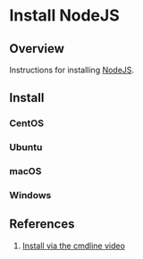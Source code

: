 # Install NodeJS

## Overview

Instructions for installing [NodeJS](https://nodejs.org).

## Install

### CentOS

### Ubuntu

### macOS

### Windows

## References

1.  [Install via the cmdline video](https://www.youtube.com/watch?v=C9gehlXhS6U)
